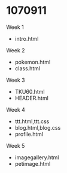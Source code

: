 # 1070911

Week 1
* intro.html

Week 2
* pokemon.html
* class.html

Week 3
* TKU60.html
* HEADER.html

Week 4
* ttt.html,ttt.css
* blog.html,blog.css
* profile.html

Week 5
* imagegallery.html
* petimage.html